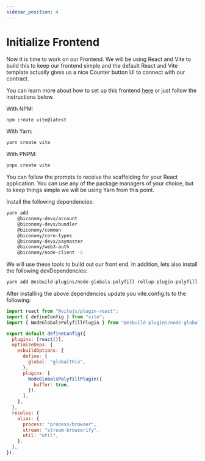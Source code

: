 ```yaml
---
sidebar_position: 4
---
```


# Initialize Frontend

Now it is time to work on our Frontend. We will be using React and Vite to build
this to keep our frontend simple and the default React and Vite template
actually gives us a nice Counter button UI to connect with our contract.

You can learn more about how to set up this frontend
[here](https://vitejs.dev/guide/#scaffolding-your-first-vite-project) or just
follow the instructions below.

With NPM:

```bash
npm create vite@latest
```

With Yarn:

```bash
yarn create vite
```

With PNPM:

```bash
pnpx create vite
```

You can follow the prompts to receive the scaffolding for your React
application. You can use any of the package managers of your choice, but to keep
things simple we will be using Yarn from this point.

Install the following dependencies:

```bash
yarn add
    @biconomy-devx/account
    @biconomy-devx/bundler
    @biconomy/common
    @biconomy/core-types
    @biconomy-devx/paymaster
    @biconomy/web3-auth
    @biconomy/node-client -S
```

We will use these tools to build out our front end. In addition, lets also
install the following devDependencies:

```bash
yarn add @esbuild-plugins/node-globals-polyfill rollup-plugin-polyfill-node stream-browserify -D
```

After installing the above dependencies update you vite.config.ts to the
following:

```js
import react from "@vitejs/plugin-react";
import { defineConfig } from "vite";
import { NodeGlobalsPolyfillPlugin } from "@esbuild-plugins/node-globals-polyfill";

export default defineConfig({
  plugins: [react()],
  optimizeDeps: {
    esbuildOptions: {
      define: {
        global: "globalThis",
      },
      plugins: [
        NodeGlobalsPolyfillPlugin({
          buffer: true,
        }),
      ],
    },
  },
  resolve: {
    alias: {
      process: "process/browser",
      stream: "stream-browserify",
      util: "util",
    },
  },
});
```
